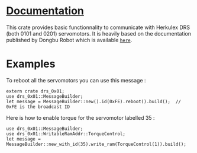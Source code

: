  # [Documentation]()
 
 This crate provides basic functionnality to communicate with Herkulex DRS (both 0101 and 0201)
 servomotors.
 It is heavily based on the documentation published by Dongbu Robot which is available
 [`here`](http://www.sgbotic.com/products/datasheets/robotics/herkulexeng.pdf).

 # Examples

 To reboot all the servomotors you can use this message :

 ```
 extern crate drs_0x01;
 use drs_0x01::MessageBuilder;
 let message = MessageBuilder::new().id(0xFE).reboot().build();  // 0xFE is the broadcast ID
 ```

 Here is how to enable torque for the servomotor labelled 35 :

 ```
 use drs_0x01::MessageBuilder;
 use drs_0x01::WritableRamAddr::TorqueControl;
 let message = MessageBuilder::new_with_id(35).write_ram(TorqueControl(1)).build();
 ```